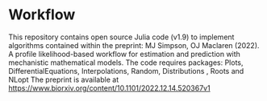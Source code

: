 # Workflow
This repository contains open source Julia code (v1.9) to implement algorithms contained within the preprint:
MJ Simpson, OJ Maclaren (2022). A profile likelihood-based workflow for estimation and prediction with mechanistic mathematical models. 
The code requires packages: Plots, DifferentialEquations, Interpolations, Random, Distributions , Roots and NLopt
The preprint is available at https://www.biorxiv.org/content/10.1101/2022.12.14.520367v1
